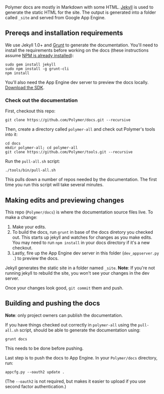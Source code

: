 Polymer docs are mostly in Markdown with some HTML. [Jekyll][jekyll] is used to generate the static HTML for the site. The output is generated into a folder called `_site` and served from Google App Engine.

## Prereqs and installation requirements

We use Jekyll 1.0+ and [Grunt][grunt] to generate the documentation. You'll need to install the requirements before working on the docs (these instructions assume [NPM is already installed](http://nodejs.org/download/)):

    sudo gem install jekyll
    sudo npm install -g grunt-cli
    npm install

You'll also need the App Engine dev server to preview the docs locally. [Download the SDK](https://developers.google.com/appengine/downloads).

### Check out the documentation

First, checkout this repo:

    git clone https://github.com/Polymer/docs.git --recursive

Then, create a directory called `polymer-all` and check out Polymer's tools into it:

    cd docs
    mkdir polymer-all; cd polymer-all
    git clone https://github.com/Polymer/tools.git --recursive

Run the `pull-all.sh` script:

    ./tools/bin/pull-all.sh

This pulls down a number of repos needed by the documentation. The first time you run this script will take several minutes. 

## Making edits and previewing changes

This repo (`Polymer/docs`) is where the documentation source files live. To make a change:

1. Make your edits.
1. To build the docs, run `grunt` in base of the docs diretory you checked out. This starts up jekyll and watches for changes as you make edits. You may need to run `npm install` in your docs directory if it's a new checkout.
1. Lastly, fire up the App Engine dev server in this folder (`dev_appserver.py .`) to preview the docs.

Jekyll generates the static site in a folder named `_site`. **Note**: If you're not running jekyll to rebuild the site, you won't see your changes in the dev server.

Once your changes look good, `git commit` them and push.

## Building and pushing the docs

**Note**: only project owners can publish the documentation.

If you have things checked out correctly in `polymer-all` using the `pull-all.sh` script, should be able to generate the documentation using:

    grunt docs

This needs to be done before pushing.

Last step is to push the docs to App Engine. In your `Polymer/docs` directory, run:

    appcfg.py --oauth2 update .

(The `--oauth2` is not required, but makes it easier to upload if you use second factor authentication.)

[jekyll]: http://jekyllrb.com/
[grunt]: http://gruntjs.com/
